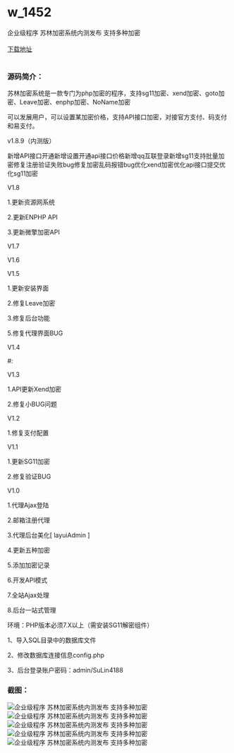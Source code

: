 # w_1452
企业级程序 苏林加密系统内测发布 支持多种加密
<br/></br>
[下载地址](https://www.uuid2.com/1452.html "下载地址")
<br/></br>
<h3>源码简介：</h3>
<p>苏林加密系统是一款专门为php加密的程序，支持sg11加密、xend加密、goto加密、Leave加密、enphp加密、NoName加密<p>
<p>可以发展用户，可以设置某加密价格，支持API接口加密，对接官方支付、码支付和易支付。<p>
<p>v1.8.9（内测版）<p>
<p>新增API接口开通新增设置开通api接口价格新增qq互联登录新增sg11支持批量加密修复注册验证失败bug修复加密乱码报错bug优化xend加密优化api接口提交优化sg11加密<p>
<p>V1.8<p>
<p>1.更新资源网系统<p>
<p>2.更新ENPHP API<p>
<p>3.更新微擎加密API<p>
<p>V1.7<p>
<p>V1.6<p>
<p>V1.5<p>
<p>1.更新安装界面<p>
<p>2.修复Leave加密<p>
<p>3.修复后台功能<p>
<p>5.修复代理界面BUG<p>
<p>V1.4<p>
<p>#:<p>
<p>V1.3<p>
<p>1.API更新Xend加密<p>
<p>2.修复小BUG问题<p>
<p>V1.2<p>
<p>1.修复支付配置<p>
<p>V1.1<p>
<p>1.更新SG11加密<p>
<p>2.修复验证BUG<p>
<p>V1.0<p>
<p>1.代理Ajax登陆<p>
<p>2.邮箱注册代理<p>
<p>3.代理后台美化[ layuiAdmin ]<p>
<p>4.更新五种加密<p>
<p>5.添加加密记录<p>
<p>6.开发API模式<p>
<p>7.全站Ajax处理<p>
<p>8.后台一站式管理<p>
<p>环境：PHP版本必须7.X以上（需安装SG11解密组件） <p>
<p>1、导入SQL目录中的数据库文件 <p>
<p>2、修改数据库连接信息config.php <p>
<p>3、后台登录账户密码：admin/SuLin4188<p>
<h3>截图：</h3>
<img src="https://www.uuid2.com/wp-content/uploads/img/202108/57c4181141.png" alt="企业级程序 苏林加密系统内测发布 支持多种加密"><img src="https://www.uuid2.com/wp-content/uploads/img/202108/5c5c14b556.png" alt="企业级程序 苏林加密系统内测发布 支持多种加密"><img src="https://www.uuid2.com/wp-content/uploads/img/202108/c7049f9133.png" alt="企业级程序 苏林加密系统内测发布 支持多种加密"><img src="https://www.uuid2.com/wp-content/uploads/img/202108/25c6299907.png" alt="企业级程序 苏林加密系统内测发布 支持多种加密"><img src="https://www.uuid2.com/wp-content/uploads/img/202108/e569531675.png" alt="企业级程序 苏林加密系统内测发布 支持多种加密">
